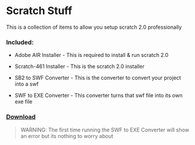 # Scratch Stuff
This is a collection of items to allow you setup scratch 2.0 professionally
### Included:
* Adobe AIR Installer - This is required to install & run scratch 2.0

* Scratch-461 Installer   - This is the scratch 2.0 installer

* SB2 to SWF Converter - This is the converter to convert your project into a swf

* SWF to EXE Converter - This converter turns that swf file into its own exe file

### [Download](https://mega.nz/file/PssiUQ4a#hroT0rmH5DOJ1PKDSADDsfFRQyyQQjPhvEjtwmVtnEE)

>  WARNING: The first time running the SWF to EXE Converter will show an error but its nothing to worry about